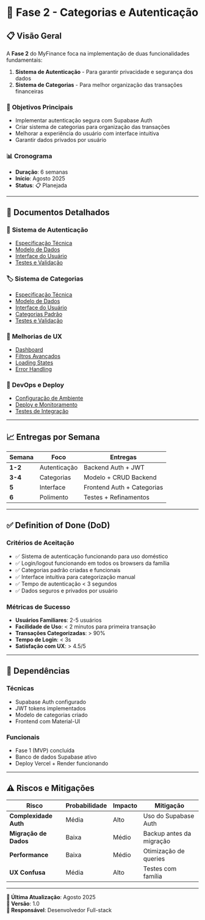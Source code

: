 # 🔄 Fase 2 - Categorias e Autenticação

## 📋 **Visão Geral**

A **Fase 2** do MyFinance foca na implementação de duas funcionalidades fundamentais:
1. **Sistema de Autenticação** - Para garantir privacidade e segurança dos dados
2. **Sistema de Categorias** - Para melhor organização das transações financeiras

### 🎯 **Objetivos Principais**
- Implementar autenticação segura com Supabase Auth
- Criar sistema de categorias para organização das transações
- Melhorar a experiência do usuário com interface intuitiva
- Garantir dados privados por usuário

### 📊 **Cronograma**
- **Duração**: 6 semanas
- **Início**: Agosto 2025
- **Status**: 📋 Planejada

---

## 📁 **Documentos Detalhados**

### 🔐 **Sistema de Autenticação**
- [Especificação Técnica](./autenticacao/especificacao-tecnica.md)
- [Modelo de Dados](./autenticacao/modelo-dados.md)
- [Interface do Usuário](./autenticacao/interface-usuario.md)
- [Testes e Validação](./autenticacao/testes-validacao.md)

### 🏷️ **Sistema de Categorias**
- [Especificação Técnica](./categorias/especificacao-tecnica.md)
- [Modelo de Dados](./categorias/modelo-dados.md)
- [Interface do Usuário](./categorias/interface-usuario.md)
- [Categorias Padrão](./categorias/categorias-padrao.md)
- [Testes e Validação](./categorias/testes-validacao.md)

### 🎨 **Melhorias de UX**
- [Dashboard](./ux/dashboard.md)
- [Filtros Avançados](./ux/filtros-avancados.md)
- [Loading States](./ux/loading-states.md)
- [Error Handling](./ux/error-handling.md)

### 🚀 **DevOps e Deploy**
- [Configuração de Ambiente](./devops/configuracao-ambiente.md)
- [Deploy e Monitoramento](./devops/deploy-monitoramento.md)
- [Testes de Integração](./devops/testes-integracao.md)

---

## 📈 **Entregas por Semana**

| Semana | Foco | Entregas |
|--------|------|----------|
| **1-2** | Autenticação | Backend Auth + JWT |
| **3-4** | Categorias | Modelo + CRUD Backend |
| **5** | Interface | Frontend Auth + Categorias |
| **6** | Polimento | Testes + Refinamentos |

---

## ✅ **Definition of Done (DoD)**

### **Critérios de Aceitação**
- ✅ Sistema de autenticação funcionando para uso doméstico
- ✅ Login/logout funcionando em todos os browsers da família
- ✅ Categorias padrão criadas e funcionais
- ✅ Interface intuitiva para categorização manual
- ✅ Tempo de autenticação < 3 segundos
- ✅ Dados seguros e privados por usuário

### **Métricas de Sucesso**
- **Usuários Familiares**: 2-5 usuários
- **Facilidade de Uso**: < 2 minutos para primeira transação
- **Transações Categorizadas**: > 90%
- **Tempo de Login**: < 3s
- **Satisfação com UX**: > 4.5/5

---

## 🔗 **Dependências**

### **Técnicas**
- Supabase Auth configurado
- JWT tokens implementados
- Modelo de categorias criado
- Frontend com Material-UI

### **Funcionais**
- Fase 1 (MVP) concluída
- Banco de dados Supabase ativo
- Deploy Vercel + Render funcionando

---

## ⚠️ **Riscos e Mitigações**

| Risco | Probabilidade | Impacto | Mitigação |
|-------|---------------|---------|-----------|
| **Complexidade Auth** | Média | Alto | Uso do Supabase Auth |
| **Migração de Dados** | Baixa | Médio | Backup antes da migração |
| **Performance** | Baixa | Médio | Otimização de queries |
| **UX Confusa** | Média | Alto | Testes com família |

---

**📅 Última Atualização**: Agosto 2025  
**📍 Versão**: 1.0  
**👤 Responsável**: Desenvolvedor Full-stack 